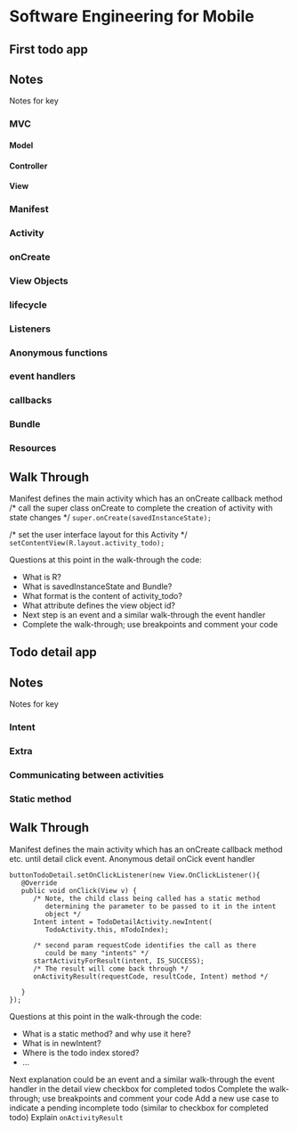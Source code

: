 # Software Engineering for Mobile


## First todo app
## Notes
Notes for key 

### MVC
#### Model

#### Controller

#### View


### Manifest


### Activity


### onCreate


### View Objects


### lifecycle


### Listeners


### Anonymous functions


### event handlers


### callbacks


### Bundle


### Resources


## Walk Through
Manifest defines the main activity which has an onCreate callback method
/* call the super class onCreate to complete the creation
of activity with state changes */
`super.onCreate(savedInstanceState);`

/* set the user interface layout for this Activity */
`setContentView(R.layout.activity_todo);`

Questions at this point in the walk-through the code:
- What is R?
- What is savedInstanceState and Bundle?
- What format is the content of activity_todo?
- What attribute defines the view object id?
- Next step is an event and a similar walk-through the event handler
- Complete the walk-through; use breakpoints and comment your code

## Todo detail app
## Notes
Notes for key 

### Intent


### Extra


### Communicating between activities


### Static method


## Walk Through
Manifest defines the main activity which has an onCreate callback method
etc. until detail click event.
Anonymous detail onCick event handler

```
buttonTodoDetail.setOnClickListener(new View.OnClickListener(){
   @Override
   public void onClick(View v) {
      /* Note, the child class being called has a static method 
         determining the parameter to be passed to it in the intent 
         object */
      Intent intent = TodoDetailActivity.newIntent(
         TodoActivity.this, mTodoIndex);

      /* second param requestCode identifies the call as there 
         could be many "intents" */
      startActivityForResult(intent, IS_SUCCESS);
      /* The result will come back through */
      onActivityResult(requestCode, resultCode, Intent) method */

   }
});
```

Questions at this point in the walk-through the code:
- What is a static method? and why use it here?
- What is in newIntent?
- Where is the todo index stored?
- …

Next explanation could be an event and a similar walk-through the event handler in the detail view checkbox for completed todos
Complete the walk-through; use breakpoints and comment your code
Add a new use case to indicate a pending incomplete todo (similar to checkbox for completed todo)
Explain `onActivityResult`
